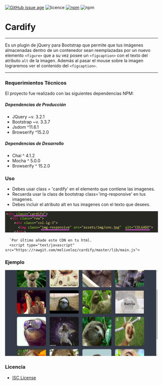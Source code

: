 [![GitHub issue age](https://img.shields.io/badge/created-January%202018-31C285.svg)](https://github.com/meliveloz/cardify) ![licence](https://img.shields.io/badge/license-ISC-1F618D.svg) [![npm](https://img.shields.io/badge/npm-v8.9.0-orange.svg)]() ![npm](https://img.shields.io/badge/author-melivalvane-C0225C.svg)

# Cardify

***
Es un plugin de jQuery para Bootstrap que permite que tus imágenes almacenadas dentro de un contenedor sean reemplazadas por un nuevo elemento `<figure>` que a su vez posee un `<figcaption>` con el texto del atributo `alt` de la imagen.
Además al pasar el mouse sobre la imagen lograremos ver el contenido del 
`<figcaption>`.
***

### Requerimientos Técnicos

El proyecto fue realizado con las siguientes dependencias NPM:

##### Dependencias de Producción
  - JQuery ~v. 3.2.1
  - Bootstrap ~v. 3.3.7
  - Jsdom ^11.6.1
  - Browserify ^15.2.0

##### Dependencias de Desarrollo
  - Chai ^ 4.1.2
  - Mocha ^ 5.0.0
  - Browserify ^ 15.2.0 

### Uso

+ Debes usar class = 'cardify' en el elemento que contiene las imagenes.
+ Recuerda usar la class de bootstrap class='img-responsive' en tus imagenes.
+ Debes incluir el atributo alt en tus imagenes con el texto que desees.

![](assets/img/explainreadme.png)

```
  `Por último añade este CDN en tu html.
  <script type="text/javascript" src="https://rawgit.com/meliveloz/cardify/master/lib/main.js">
```


### Ejemplo

![](assets/img/img_example.png)


### Licencia

+ [ISC License](https://opensource.org/licenses/ISC)
   
